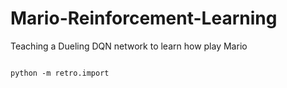 # Mario-Reinforcement-Learning
Teaching a Dueling DQN network to learn how play Mario

<code>
python -m retro.import
</code>
